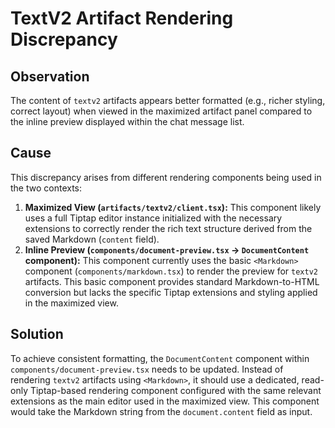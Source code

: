 # TextV2 Artifact Rendering Discrepancy

## Observation

The content of `textv2` artifacts appears better formatted (e.g., richer styling, correct layout) when viewed in the maximized artifact panel compared to the inline preview displayed within the chat message list.

## Cause

This discrepancy arises from different rendering components being used in the two contexts:

1.  **Maximized View (`artifacts/textv2/client.tsx`):** This component likely uses a full Tiptap editor instance initialized with the necessary extensions to correctly render the rich text structure derived from the saved Markdown (`content` field).
2.  **Inline Preview (`components/document-preview.tsx` -> `DocumentContent` component):** This component currently uses the basic `<Markdown>` component (`components/markdown.tsx`) to render the preview for `textv2` artifacts. This basic component provides standard Markdown-to-HTML conversion but lacks the specific Tiptap extensions and styling applied in the maximized view.

## Solution

To achieve consistent formatting, the `DocumentContent` component within `components/document-preview.tsx` needs to be updated. Instead of rendering `textv2` artifacts using `<Markdown>`, it should use a dedicated, read-only Tiptap-based rendering component configured with the same relevant extensions as the main editor used in the maximized view. This component would take the Markdown string from the `document.content` field as input. 